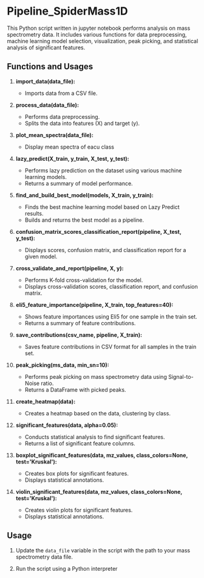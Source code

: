 # Pipeline_SpiderMass1D

This Python script written in jupyter notebook performs analysis on mass spectrometry data. It includes various functions for data preprocessing, machine learning model selection, visualization, peak picking, and statistical analysis of significant features.

## Functions and Usages

1. **import_data(data_file):**
    - Imports data from a CSV file.

2. **process_data(data_file):**
    - Performs data preprocessing.
    - Splits the data into features (X) and target (y).
  
3. **plot_mean_spectra(data_file):**
    - Display mean spectra of eacu class
    
4. **lazy_predict(X_train, y_train, X_test, y_test):**
    - Performs lazy prediction on the dataset using various machine learning models.
    - Returns a summary of model performance.

5. **find_and_build_best_model(models, X_train, y_train):**
    - Finds the best machine learning model based on Lazy Predict results.
    - Builds and returns the best model as a pipeline.

6. **confusion_matrix_scores_classification_report(pipeline, X_test, y_test):**
    - Displays scores, confusion matrix, and classification report for a given model.

7. **cross_validate_and_report(pipeline, X, y):**
    - Performs K-fold cross-validation for the model.
    - Displays cross-validation scores, classification report, and confusion matrix.

8. **eli5_feature_importance(pipeline, X_train, top_features=40):**
    - Shows feature importances using Eli5 for one sample in the train set.
    - Returns a summary of feature contributions.

9. **save_contributions(csv_name, pipeline, X_train):**
    - Saves feature contributions in CSV format for all samples in the train set.

10. **peak_picking(ms_data, min_sn=10):**
    - Performs peak picking on mass spectrometry data using Signal-to-Noise ratio.
    - Returns a DataFrame with picked peaks.

11. **create_heatmap(data):**
    - Creates a heatmap based on the data, clustering by class.

12. **significant_features(data, alpha=0.05):**
    - Conducts statistical analysis to find significant features.
    - Returns a list of significant feature columns.

13. **boxplot_significant_features(data, mz_values, class_colors=None, test='Kruskal'):**
    - Creates box plots for significant features.
    - Displays statistical annotations.

14. **violin_significant_features(data, mz_values, class_colors=None, test='Kruskal'):**
    - Creates violin plots for significant features.
    - Displays statistical annotations.

## Usage

1. Update the `data_file` variable in the script with the path to your mass spectrometry data file.

2. Run the script using a Python interpreter
